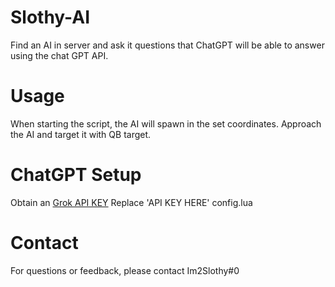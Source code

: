 # Slothy-AI
Find an AI in server and ask it questions that ChatGPT will be able to answer using the chat GPT API.


# Usage
When starting the script, the AI will spawn in the set coordinates.
Approach the AI and target it with QB target. 

# ChatGPT Setup
Obtain an [Grok API KEY](https://console.x.ai/)
Replace 'API KEY HERE' config.lua 

# Contact
For questions or feedback, please contact Im2Slothy#0
